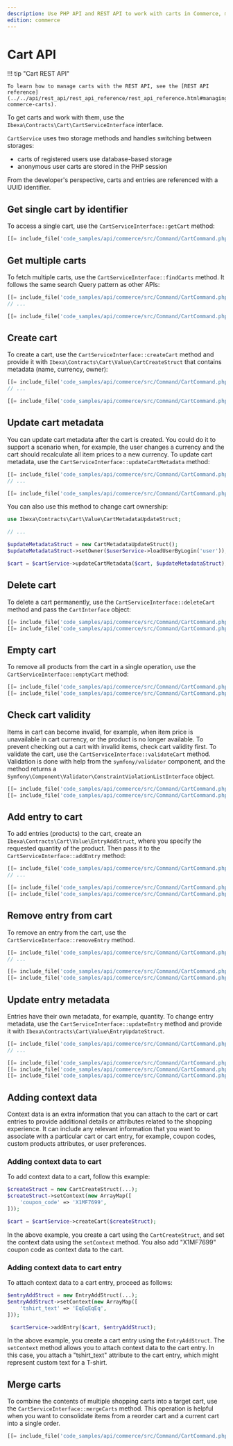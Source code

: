 ```yaml
---
description: Use PHP API and REST API to work with carts in Commerce, manage cart entries, or validate products.
edition: commerce
---
```


# Cart API

!!! tip "Cart REST API"

    To learn how to manage carts with the REST API, see the [REST API reference](../../api/rest_api/rest_api_reference/rest_api_reference.html#managing-commerce-carts).

To get carts and work with them, use the `Ibexa\Contracts\Cart\CartServiceInterface` interface.

`CartService` uses two storage methods and handles switching between storages:

- carts of registered users use database-based storage
- anonymous user carts are stored in the PHP session

From the developer's perspective, carts and entries are referenced with a UUID identifier. 

## Get single cart by identifier

To access a single cart, use the `CartServiceInterface::getCart` method:

``` php
[[= include_file('code_samples/api/commerce/src/Command/CartCommand.php', 88, 91) =]]
```

## Get multiple carts

To fetch multiple carts, use the `CartServiceInterface::findCarts` method. 
It follows the same search Query pattern as other APIs:

``` php
[[= include_file('code_samples/api/commerce/src/Command/CartCommand.php', 10, 11) =]]
// ...

[[= include_file('code_samples/api/commerce/src/Command/CartCommand.php', 74, 83) =]]
```

## Create cart

To create a cart, use the `CartServiceInterface::createCart` method and provide it with `Ibexa\Contracts\Cart\Value\CartCreateStruct` that contains metadata (name, currency, owner):

``` php
[[= include_file('code_samples/api/commerce/src/Command/CartCommand.php', 8, 9) =]]
// ...

[[= include_file('code_samples/api/commerce/src/Command/CartCommand.php', 95, 104) =]]
```

## Update cart metadata

You can update cart metadata after the cart is created. 
You could do it to support a scenario when, for example, the user changes a currency and the cart should recalculate all item prices to a new currency. 
To update cart metadata, use the `CartServiceInterface::updateCartMetadata` method:

``` php
[[= include_file('code_samples/api/commerce/src/Command/CartCommand.php', 9, 10) =]]
// ...

[[= include_file('code_samples/api/commerce/src/Command/CartCommand.php', 107, 114) =]]
```

You can also use this method to change cart ownership:

``` php
use Ibexa\Contracts\Cart\Value\CartMetadataUpdateStruct;

// ...

$updateMetadataStruct = new CartMetadataUpdateStruct();
$updateMetadataStruct->setOwner($userService->loadUserByLogin('user'));

$cart = $cartService->updateCartMetadata($cart, $updateMetadataStruct);
```

## Delete cart

To delete a cart permanently, use the `CartServiceInterface::deleteCart` method and pass the `CartInterface` object:

``` php
[[= include_file('code_samples/api/commerce/src/Command/CartCommand.php', 88, 89) =]]
[[= include_file('code_samples/api/commerce/src/Command/CartCommand.php', 149, 150) =]]
```

## Empty cart

To remove all products from the cart in a single operation, use the `CartServiceInterface::emptyCart` method:

``` php
[[= include_file('code_samples/api/commerce/src/Command/CartCommand.php', 88, 89) =]]
[[= include_file('code_samples/api/commerce/src/Command/CartCommand.php', 116, 117) =]]
```

## Check cart validity

Items in cart can become invalid, for example, when item price is unavailable in cart currency, or the product is no longer available. 
To prevent checking out a cart with invalid items, check cart validity first. 
To validate the cart, use the `CartServiceInterface::validateCart` method. 
Validation is done with help from the `symfony/validator` component, and the method returns a `Symfony\Component\Validator\ConstraintViolationListInterface` object.

``` php
[[= include_file('code_samples/api/commerce/src/Command/CartCommand.php', 88, 89) =]]
[[= include_file('code_samples/api/commerce/src/Command/CartCommand.php', 119, 120) =]]
```

## Add entry to cart

To add entries (products) to the cart, create an `Ibexa\Contracts\Cart\Value\EntryAddStruct`, where you specify the requested quantity of the product.
Then pass it to the `CartServiceInterface::addEntry` method: 

``` php
[[= include_file('code_samples/api/commerce/src/Command/CartCommand.php', 11, 12) =]]
// ...

[[= include_file('code_samples/api/commerce/src/Command/CartCommand.php', 88, 89) =]]
[[= include_file('code_samples/api/commerce/src/Command/CartCommand.php', 124, 131) =]]
```

## Remove entry from cart

To remove an entry from the cart, use the `CartServiceInterface::removeEntry` method.

``` php
[[= include_file('code_samples/api/commerce/src/Command/CartCommand.php', 11, 12) =]]
// ...

[[= include_file('code_samples/api/commerce/src/Command/CartCommand.php', 88, 89) =]]
[[= include_file('code_samples/api/commerce/src/Command/CartCommand.php', 134, 137) =]]
```

## Update entry metadata

Entries have their own metadata, for example, quantity. 
To change entry metadata, use the `CartServiceInterface::updateEntry` method and provide it with `Ibexa\Contracts\Cart\Value\EntryUpdateStruct`.

``` php
[[= include_file('code_samples/api/commerce/src/Command/CartCommand.php', 12, 13) =]]
// ...

[[= include_file('code_samples/api/commerce/src/Command/CartCommand.php', 88, 89) =]]
[[= include_file('code_samples/api/commerce/src/Command/CartCommand.php', 129, 130) =]]
[[= include_file('code_samples/api/commerce/src/Command/CartCommand.php', 139, 147) =]]
```

## Adding context data

Context data is an extra information that you can attach to the cart or cart entries to provide additional details or attributes related to the shopping experience.
It can include any relevant information that you want to associate with a particular cart or cart entry, for example, coupon codes, custom products attributes, or user preferences.

### Adding context data to cart

To add context data to a cart, follow this example:

```php
$createStruct = new CartCreateStruct(...);
$createStruct->setContext(new ArrayMap([
    'coupon_code' => 'X1MF7699',
]));

$cart = $cartService->createCart($createStruct);
```

In the above example, you create a cart using the `CartCreateStruct`, and set the context data using the `setContext` method.
You also add "X1MF7699" coupon code as context data to the cart.

### Adding context data to cart entry

To attach context data to a cart entry, proceed as follows:

```php
$entryAddStruct = new EntryAddStruct(...);
$entryAddStruct->setContext(new ArrayMap([
    'tshirt_text' => 'EqEqEqEq',
]));

 $cartService->addEntry($cart, $entryAddStruct);
```

In the above example, you create a cart entry using the `EntryAddStruct`.
The `setContext` method allows you to attach context data to the cart entry.
In this case, you attach a "tshirt_text" attribute to the cart entry, which might represent custom text for a T-shirt.

## Merge carts

To combine the contents of multiple shopping carts into a target cart, use the `CartServiceInterface::mergeCarts` method.
This operation is helpful when you want to consolidate items from a reorder cart and a current cart into a single order.

```php
[[= include_file('code_samples/api/commerce/src/Command/CartCommand.php', 151, 164) =]]
```

